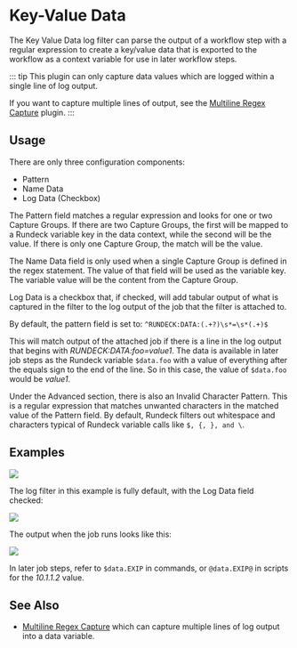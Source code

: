 # Key-Value Data

The Key Value Data log filter can parse the output of a workflow step with a regular expression to create a key/value data that is exported to the workflow as a context variable for use in later workflow steps.

::: tip
This plugin can only capture data values which are logged within a single line of log output.

If you want to capture multiple lines of output, see 
the [Multiline Regex Capture](/manual/log-filters/multi-line-regex.html#usage) plugin.
:::

## Usage

There are only three configuration components:
  - Pattern
  - Name Data
  - Log Data (Checkbox)

The Pattern field matches a regular expression and looks for one or two Capture Groups. If there are two Capture Groups, the first will be mapped to a Rundeck variable key in the data context, while the second will be the value. If there is only one Capture Group, the match will be the value.

The Name Data field is only used when a single Capture Group is defined in the regex statement. The value of that field will be used as the variable key.  The variable value will be the content from the Capture Group.

Log Data is a checkbox that, if checked, will add tabular output of what is captured in the filter to the log output of the job that the filter is attached to.

By default, the pattern field is set to: `^RUNDECK:DATA:(.+?)\s*=\s*(.+)$`

This will match output of the attached job if there is a line in the log output that begins with _RUNDECK:DATA:foo=value1_. The data is available in later job steps as the Rundeck variable `$data.foo` with a value of everything after the equals sign to the end of the line. So in this case, the value of `$data.foo` would be _value1_.

Under the Advanced section, there is also an Invalid Character Pattern. This is a regular expression that matches unwanted characters in the matched value of the Pattern field. By default, Rundeck filters out whitespace and characters typical of Rundeck variable calls like `$, {, }, and \`.

## Examples

![](/assets/img/logfilter-keyvalue-example1.png)

The log filter in this example is fully default, with the Log Data field checked:

![](/assets/img/logfilter-keyvalue-example2.png)

The output when the job runs looks like this:

![](/assets/img/logfilter-keyvalue-example3.png)

In later job steps, refer to `$data.EXIP` in commands, or `@data.EXIP@` in scripts for the _10.1.1.2_ value.

## See Also

* [Multiline Regex Capture](/manual/log-filters/multi-line-regex.html#usage) which can capture multiple lines of log output into a data variable.
